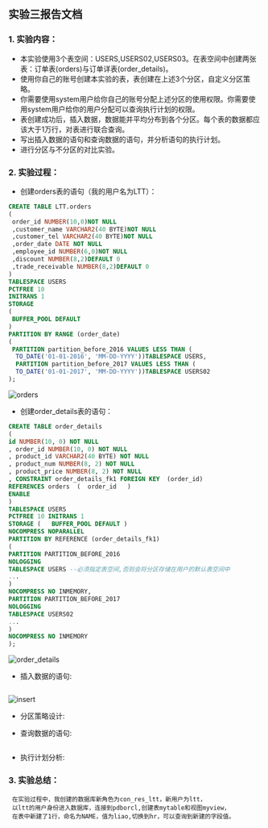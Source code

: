 ## 实验三报告文档

### 1. 实验内容：

- 本实验使用3个表空间：USERS,USERS02,USERS03。在表空间中创建两张表：订单表(orders)与订单详表(order_details)。
- 使用你自己的账号创建本实验的表，表创建在上述3个分区，自定义分区策略。
- 你需要使用system用户给你自己的账号分配上述分区的使用权限。你需要使用system用户给你的用户分配可以查询执行计划的权限。
- 表创建成功后，插入数据，数据能并平均分布到各个分区。每个表的数据都应该大于1万行，对表进行联合查询。
- 写出插入数据的语句和查询数据的语句，并分析语句的执行计划。
- 进行分区与不分区的对比实验。
      
### 2. 实验过程：

 - 创建orders表的语句（我的用户名为LTT）：
 
```sql
CREATE TABLE LTT.orders 
(
 order_id NUMBER(10,0)NOT NULL 
 ,customer_name VARCHAR2(40 BYTE)NOT NULL 
 ,customer_tel VARCHAR2(40 BYTE)NOT NULL 
 ,order_date DATE NOT NULL 
 ,employee_id NUMBER(6,0)NOT NULL 
 ,discount NUMBER(8,2)DEFAULT 0 
 ,trade_receivable NUMBER(8,2)DEFAULT 0 
)
TABLESPACE USERS 
PCTFREE 10 
INITRANS 1 
STORAGE 
( 
 BUFFER_POOL DEFAULT 
)
PARTITION BY RANGE (order_date)
(
 PARTITION partition_before_2016 VALUES LESS THAN (
  TO_DATE('01-01-2016', 'MM-DD-YYYY'))TABLESPACE USERS,
  PARTITION partition_before_2017 VALUES LESS THAN (
  TO_DATE('01-01-2017', 'MM-DD-YYYY'))TABLESPACE USERS02 
);
```
![orders]()

 - 创建order_details表的语句：
 
```sql
CREATE TABLE order_details 
(
id NUMBER(10, 0) NOT NULL 
, order_id NUMBER(10, 0) NOT NULL
, product_id VARCHAR2(40 BYTE) NOT NULL 
, product_num NUMBER(8, 2) NOT NULL 
, product_price NUMBER(8, 2) NOT NULL 
, CONSTRAINT order_details_fk1 FOREIGN KEY  (order_id)
REFERENCES orders  (  order_id   )
ENABLE 
) 
TABLESPACE USERS 
PCTFREE 10 INITRANS 1 
STORAGE (   BUFFER_POOL DEFAULT ) 
NOCOMPRESS NOPARALLEL
PARTITION BY REFERENCE (order_details_fk1)
(
PARTITION PARTITION_BEFORE_2016 
NOLOGGING 
TABLESPACE USERS --必须指定表空间,否则会将分区存储在用户的默认表空间中
...
) 
NOCOMPRESS NO INMEMORY, 
PARTITION PARTITION_BEFORE_2017 
NOLOGGING 
TABLESPACE USERS02
...
) 
NOCOMPRESS NO INMEMORY  
);
```
![order_details]()

 - 插入数据的语句:
 
 ```sql

``` 
 ![insert]()
 
 - 分区策略设计:
 
 
 - 查询数据的语句:

```sql

``` 
- 执行计划分析:


### 3. 实验总结：

     在实验过程中，我创建的数据库新角色为con_res_ltt，新用户为ltt，
     以ltt的用户身份进入数据库，连接到pdborcl,创建表mytable和视图myview，
     在表中新建了1行，命名为NAME，值为liao,切换到hr，可以查询到新建的字段值。






